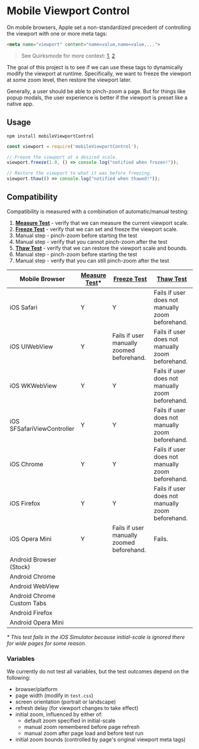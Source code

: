 # Mobile Viewport Control

On mobile browsers, Apple set a non-standardized precedent of controlling the
viewport with one or more meta tags:

```html
<meta name="viewport" content="name=value,name=value,...">
```

> See Quirksmode for more context: [1], [2]

[1]:http://www.quirksmode.org/mobile/viewports2.html
[2]:http://www.quirksmode.org/mobile/metaviewport/

The goal of this project is to see if we can use these tags to dynamically
modify the viewport at runtime. Specifically, we want to freeze the viewport at
some zoom level, then restore the viewport later.

Generally, a user should be able to pinch-zoom a page.  But for things like
popup modals, the user experience is better if the viewport is preset like a
native app.

## Usage

```
npm install mobileViewportControl
```

```js
const viewport = require('mobileViewportControl');

// Freeze the viewport at a desired scale.
viewport.freeze(1.0, () => console.log("notified when frozen!"));

// Restore the viewport to what it was before freezing.
viewport.thaw(() => console.log("notified when thawed!"));
```

## Compatibility

Compatibility is measured with a combination of automatic/manual testing:

1. __[Measure Test]__ - verify that we can measure the current viewport scale.
1. __[Freeze Test]__ - verify that we can set and freeze the viewport scale.
  1. Manual step - pinch-zoom before starting the test
  1. Manual step - verify that you cannot pinch-zoom after the test
1. __[Thaw Test]__ - verify that we can restore the viewport scale and bounds.
  1. Manual step - pinch-zoom before starting the test
  1. Manual step - verify that you can still pinch-zoom after the test

| Mobile Browser             | [Measure Test]\* | [Freeze Test]                             | [Thaw Test]                                      |
|----------------------------|------------------|-------------------------------------------|--------------------------------------------------|
| iOS Safari                 | Y                | Y                                         | Fails if user does not manually zoom beforehand. |
| iOS UIWebView              | Y                | Fails if user manually zoomed beforehand. | Fails if user does not manually zoom beforehand. |
| iOS WKWebView              | Y                | Y                                         | Fails if user does not manually zoom beforehand. |
| iOS SFSafariViewController | Y                | Y                                         | Fails if user does not manually zoom beforehand. |
| iOS Chrome                 | Y                | Y                                         | Fails if user does not manually zoom beforehand. |
| iOS Firefox                | Y                | Y                                         | Fails if user does not manually zoom beforehand. |
| iOS Opera Mini             | Y                | Fails if user manually zoomed beforehand. | Fails.                                           |
| Android Browser (Stock)    |                  |                                           |                                                  |
| Android Chrome             |                  |                                           |                                                  |
| Android WebView            |                  |                                           |                                                  |
| Android Chrome Custom Tabs |                  |                                           |                                                  |
| Android Firefox            |                  |                                           |                                                  |
| Android Opera Mini         |                  |                                           |                                                  |

_\* This test fails in the iOS Simulator because initial-scale is ignored there for wide pages for some reason._

[Measure Test]:http://shaunstripe.github.io/mobileViewportControl/test/01-measure.html
[Freeze Test]:http://shaunstripe.github.io/mobileViewportControl/test/02-freeze.html
[Thaw Test]:http://shaunstripe.github.io/mobileViewportControl/test/03-thaw.html

### Variables

We currently do not test all variables, but the test outcomes depend on the following:

- browser/platform
- page width (modify in `test.css`)
- screen orientation (portrait or landscape)
- refresh delay (for viewport changes to take effect)
- initial zoom, influenced by either of:
  - default zoom specified in initial-scale
  - manual zoom remembered before page refresh
  - manual zoom after page load and before test run
- initial zoom bounds (controlled by page's original viewport meta tags)

